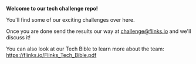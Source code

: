 **Welcome to our tech challenge repo!**

You'll find some of our exciting challenges over here.

Once you are done send the results our way at challenge@flinks.io and we'll discuss it!

You can also look at our Tech Bible to learn more about the team: https://flinks.io/Flinks_Tech_Bible.pdf
